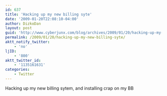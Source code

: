 ```yaml
---
id: 637
title: 'Hacking up my new billing syte'
date: '2009-01-20T22:08:10-04:00'
author: DizkoDan
layout: post
guid: 'http://www.cyberjunx.com/blog/archives/2009/01/20/hacking-up-my-new-billing-syte/'
permalink: /2009/01/20/hacking-up-my-new-billing-syte/
aktt_notify_twitter:
    - 'no'
ljID:
    - '800'
aktt_twitter_id:
    - '1135161631'
categories:
    - Twitter
---
```


Hacking up my new billing sytem, and installing crap on my BB